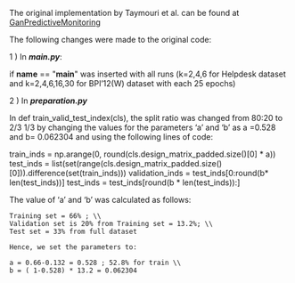 The original implementation by Taymouri et al. can be found at [GanPredictiveMonitoring](https://github.com/farbodtaymouri/GanPredictiveMonitoring)

The following changes were made to the original code:

1 ) In ***main.py***:

if __name__ == "__main__" was inserted with all runs (k=2,4,6 for Helpdesk dataset and k=2,4,6,16,30 for BPI’12(W) dataset with each 25 epochs)


2 ) In ***preparation.py*** 

In def train_valid_test_index(cls),  the split ratio was changed from 80:20 to 2/3 1/3 by changing the values for the parameters ‘a’ and ‘b’ as a =0.528 and b= 0.062304 and using the following lines of code:

train_inds = np.arange(0, round(cls.design_matrix_padded.size()[0] * a))
test_inds = list(set(range(cls.design_matrix_padded.size()[0])).difference(set(train_inds)))
validation_inds = test_inds[0:round(b* len(test_inds))]
test_inds = test_inds[round(b * len(test_inds)):]

The value of ‘a’ and ‘b’ was calculated as follows:

	Training set = 66% ; \\
	Validation set is 20% from Training set = 13.2%; \\
	Test set = 33% from full dataset

	Hence, we set the parameters to: 

	a = 0.66-0.132 = 0.528 ; 52.8% for train \\
	b = ( 1-0.528) * 13.2 = 0.062304 
